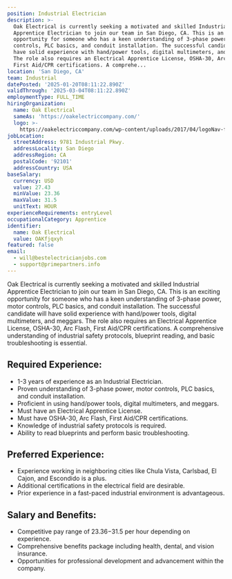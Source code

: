 ```yaml
---
position: Industrial Electrician
description: >-
  Oak Electrical is currently seeking a motivated and skilled Industrial
  Apprentice Electrician to join our team in San Diego, CA. This is an exciting
  opportunity for someone who has a keen understanding of 3-phase power, motor
  controls, PLC basics, and conduit installation. The successful candidate will
  have solid experience with hand/power tools, digital multimeters, and meggars.
  The role also requires an Electrical Apprentice License, OSHA-30, Arc Flash,
  First Aid/CPR certifications. A comprehe...
location: 'San Diego, CA'
team: Industrial
datePosted: '2025-01-20T08:11:22.890Z'
validThrough: '2025-03-04T08:11:22.890Z'
employmentType: FULL_TIME
hiringOrganization:
  name: Oak Electrical
  sameAs: 'https://oakelectriccompany.com/'
  logo: >-
    https://oakelectriccompany.com/wp-content/uploads/2017/04/logoNav-for-web.png
jobLocation:
  streetAddress: 9781 Industrial Pkwy.
  addressLocality: San Diego
  addressRegion: CA
  postalCode: '92101'
  addressCountry: USA
baseSalary:
  currency: USD
  value: 27.43
  minValue: 23.36
  maxValue: 31.5
  unitText: HOUR
experienceRequirements: entryLevel
occupationalCategory: Apprentice
identifier:
  name: Oak Electrical
  value: OAKfjqxyh
featured: false
email:
  - will@bestelectricianjobs.com
  - support@primepartners.info
---
```




Oak Electrical is currently seeking a motivated and skilled Industrial Apprentice Electrician to join our team in San Diego, CA. This is an exciting opportunity for someone who has a keen understanding of 3-phase power, motor controls, PLC basics, and conduit installation. The successful candidate will have solid experience with hand/power tools, digital multimeters, and meggars. The role also requires an Electrical Apprentice License, OSHA-30, Arc Flash, First Aid/CPR certifications. A comprehensive understanding of industrial safety protocols, blueprint reading, and basic troubleshooting is essential. 

## Required Experience:

- 1-3 years of experience as an Industrial Electrician.
- Proven understanding of 3-phase power, motor controls, PLC basics, and conduit installation.
- Proficient in using hand/power tools, digital multimeters, and meggars.
- Must have an Electrical Apprentice License.
- Must have OSHA-30, Arc Flash, First Aid/CPR certifications.
- Knowledge of industrial safety protocols is required.
- Ability to read blueprints and perform basic troubleshooting.

## Preferred Experience:

- Experience working in neighboring cities like Chula Vista, Carlsbad, El Cajon, and Escondido is a plus.
- Additional certifications in the electrical field are desirable.
- Prior experience in a fast-paced industrial environment is advantageous.

## Salary and Benefits:

- Competitive pay range of $23.36-$31.5 per hour depending on experience.
- Comprehensive benefits package including health, dental, and vision insurance.
- Opportunities for professional development and advancement within the company.

